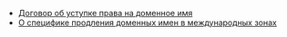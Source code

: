 

* [Договор об уступке права на доменное имя](http://www.internet-law.ru/intlaw/articles/efremenko3.htm)
* [О специфике продления доменных имен в международных зонах](https://habr.com/post/312924/)
